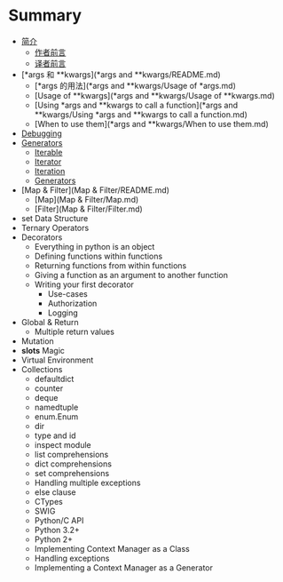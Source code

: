 # Summary

* [简介](README.md)
   * [作者前言](author.md)
   * [译者前言](translator.md)
* [*args 和 **kwargs](*args and **kwargs/README.md)
   * [*args 的用法](*args and **kwargs/Usage of *args.md)
   * [Usage of **kwargs](*args and **kwargs/Usage of **kwargs.md)
   * [Using *args and **kwargs to call a function](*args and **kwargs/Using *args and **kwargs to call a function.md)
   * [When to use them](*args and **kwargs/When to use them.md)
* [Debugging](Debugging/README.md)
* [Generators](Generators/README.md)
   * [Iterable](Generators/Iterable.md)
   * [Iterator](Generators/Iterator.md)
   * [Iteration](Generators/Iteration.md)
   * [Generators](Generators/Generators.md)
* [Map & Filter](Map & Filter/README.md)
   * [Map](Map & Filter/Map.md)
   * [Filter](Map & Filter/Filter.md)
* set Data Structure
* Ternary Operators
* Decorators
   * Everything in python is an object
   * Defining functions within functions
   * Returning functions from within functions
   * Giving a function as an argument to another function
   * Writing your first decorator
       * Use-cases
       * Authorization
       * Logging
* Global & Return
   * Multiple return values
* Mutation
* __slots__ Magic
* Virtual Environment
* Collections
   * defaultdict
   * counter
   * deque
   * namedtuple
   * enum.Enum
   * dir
   * type and id
   * inspect module
   * list comprehensions
   * dict comprehensions
   * set comprehensions
   * Handling multiple exceptions
   * else clause
   * CTypes
   * SWIG
   * Python/C API
   * Python 3.2+
   * Python 2+
   * Implementing Context Manager as a Class
   * Handling exceptions
   * Implementing a Context Manager as a Generator

